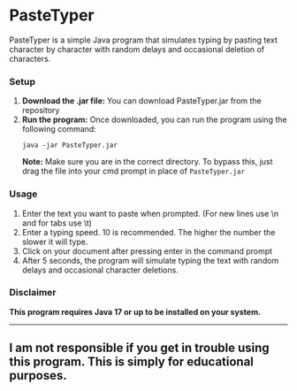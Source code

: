 # PasteTyper

PasteTyper is a simple Java program that simulates typing by pasting text character by character with random delays and occasional deletion of characters.

### Setup

1. **Download the .jar file:**
   You can download PasteTyper.jar from the repository
2. **Run the program:**
   Once downloaded, you can run the program using the following command:
   ```
   java -jar PasteTyper.jar
   ```
   **Note:** Make sure you are in the correct directory. To bypass this, just drag the file into your cmd prompt in place of `PasteTyper.jar`

### Usage

1. Enter the text you want to paste when prompted. (For new lines use \n and for tabs use \t)
2. Enter a typing speed. 10 is recommended. The higher the number the slower it will type. 
3. Click on your document after pressing enter in the command prompt
4. After 5 seconds, the program will simulate typing the text with random delays and occasional character deletions.

### Disclaimer
**This program requires Java 17 or up to be installed on your system.**

-----------------------------------------------------------------------

## I am not responsible if you get in trouble using this program. This is simply for educational purposes.
